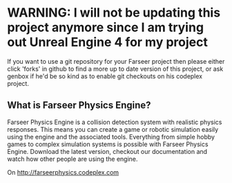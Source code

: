 WARNING: I will not be updating this project anymore since I am trying out Unreal Engine 4 for my project
=======

If you want to use a git repository for your Farseer project then please either click 'forks' in github to find
a more up to date version of this project, or ask genbox if he'd be so kind as to enable git checkouts on his
codeplex project.


What is Farseer Physics Engine?
-------------------------------
Farseer Physics Engine is a collision detection system with realistic physics responses.
This means you can create a game or robotic simulation easily using the engine and
the associated tools. Everything from simple hobby games to complex simulation systems
is possible with Farseer Physics Engine. Download the latest version, checkout our
documentation and watch how other people are using the engine.

On http://farseerphysics.codeplex.com
